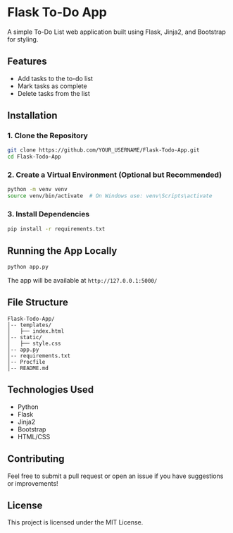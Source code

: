 # Flask To-Do App

A simple To-Do List web application built using Flask, Jinja2, and Bootstrap for styling.

## Features
- Add tasks to the to-do list
- Mark tasks as complete
- Delete tasks from the list

## Installation
### 1. Clone the Repository
```sh
git clone https://github.com/YOUR_USERNAME/Flask-Todo-App.git
cd Flask-Todo-App
```

### 2. Create a Virtual Environment (Optional but Recommended)
```sh
python -m venv venv
source venv/bin/activate  # On Windows use: venv\Scripts\activate
```

### 3. Install Dependencies
```sh
pip install -r requirements.txt
```

## Running the App Locally
```sh
python app.py
```
The app will be available at `http://127.0.0.1:5000/`



## File Structure
```
Flask-Todo-App/
│-- templates/
│   ├── index.html
│-- static/
│   ├── style.css
│-- app.py
│-- requirements.txt
│-- Procfile
│-- README.md
```

## Technologies Used
- Python
- Flask
- Jinja2
- Bootstrap
- HTML/CSS

## Contributing
Feel free to submit a pull request or open an issue if you have suggestions or improvements!

## License
This project is licensed under the MIT License.

